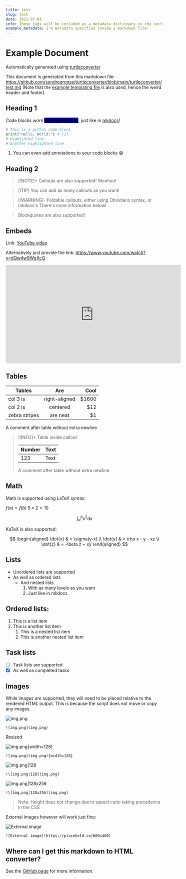 ```yaml
---
title: test
slug: test
date: 2021-07-01
info: These tags will be included as a metadata dictionary in the sections output and will not be included in the HTML output (unless specified in the template or by mkdocs)
example_metadata: I'm metadata specified inside a markdown file!
---
```


# Example Document
Automatically generated using [turtleconverter](https://github.com/sondregronas/turtleconverter)

This document is generated from this markdown file: https://github.com/sondregronas/turtleconverter/blob/main/turtleconverter/test.md (Note that the [example templating file](https://github.com/sondregronas/turtleconverter/blob/main/example_override.html) is also used, hence the weird header and footer)

## Heading 1

Code blocks work <mark style="background: darkblue;">with highlighting</mark>, just like in [mkdocs](https://squidfunk.github.io/mkdocs-material/reference/code-blocks)!

```python hl_lines="3 4"
# This is a python code block
print("Hello, World!") # (1)
# Highlihted line
# Another highlighted line
```

1. You can even add annotations to your code blocks :smile:


## Heading 2

> [!NOTE]+ Callouts are also supported!
> Woohoo!

> [!TIP] You can add as many callouts as you want!

> [!WARNING]- Foldable callouts, either using Obsidians syntax, or mkdocs's
> There's more information below!


> Blockquotes are also supported!

## Embeds

Link: [YouTube video](https://www.youtube.com/watch?v=dQw4w9WgXcQ)

Alternatively just provide the link: https://www.youtube.com/watch?v=dQw4w9WgXcQ

<iframe width="560" height="315" src="https://www.youtube.com/embed/dQw4w9WgXcQ?si=CX_S_qf3As47elL_" title="YouTube video player" frameborder="0" allow="accelerometer; autoplay; clipboard-write; encrypted-media; gyroscope; picture-in-picture; web-share" referrerpolicy="strict-origin-when-cross-origin" allowfullscreen></iframe>

## Tables

| Tables        |      Are      |  Cool |
|---------------|:-------------:|------:|
| col 3 is      | right-aligned | $1600 |
| col 2 is      |   centered    |   $12 |
| zebra stripes |   are neat    |    $1 |
A comment after table without extra newline

> [!INFO]+ Table inside callout
> 
> | Number | Text |
> |--------|------|
> | 123    | Text |
> A comment after table without extra newline

## Math

Math is supported using LaTeX syntax:

$f(a)=f(b)$ $5*2=10$

$$
\int_{a}^{b} x^2 dx
$$

KaTeX is also supported:

$$
\begin{aligned}
\dot{x} & = \sigma(y-x) \\
\dot{y} & = \rho x - y - xz \\
\dot{z} & = -\beta z + xy
\end{aligned}
$$

## Lists

- Unordered lists are supported
- As well as ordered lists
    - And nested lists
        1. With as many levels as you want
        2. Just like in mkdocs

## Ordered lists:

1. This is a list item
2. This is another list item
    1. This is a nested list item
    2. This is another nested list item

## Task lists

- [ ] Task lists are supported
- [x] As well as completed tasks

## Images

While images _are_ supported, they will need to be placed relative to the rendered HTML output. This is because the script does not move or copy any images.

![img.png](img.png)

`![img.png](img.png)`

Resized

![img.png](img.png){width=128}

`![img.png](img.png){width=128}`

![img.png|128](img.png)

`!\[img.png|128](img.png)`

![img.png|128x256](img.png)

`!\[img.png|128x256](img.png)`

> Note: Height does not change due to aspect-ratio taking precedence in the CSS

External images however will work just fine:

![External image](https://placehold.co/600x400)

`![External image](https://placehold.co/600x400)`

## Where can I get this markdown to HTML converter?

See the [GitHub page](https://github.com/sondregronas/turtleconverter) for more information.
